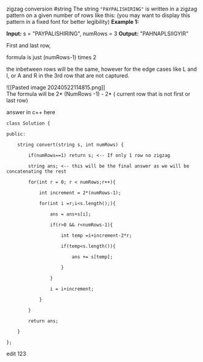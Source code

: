 zigzag conversion 
#string 
The string `"PAYPALISHIRING"` is written in a zigzag pattern on a given number of rows like this: (you may want to display this pattern in a fixed font for better legibility)
**Example 1:**

**Input:** s = "PAYPALISHIRING", numRows = 3
**Output:** "PAHNAPLSIIGYIR"


First and last row,

formula is just (numRows-1)  times 2

the inbetween rows will be the same, however for the edge cases like 
L and I, or A and R in the 3rd row that are not captured.

![[Pasted image 20240522114815.png]]  
The formula will be 2* (NumRows -1) - 2* ( current row that is not first or last row)


answer in c++ here
```
class Solution {

public:

    string convert(string s, int numRows) {

        if(numRows==1) return s; <-- If only 1 row no zigzag

        string ans; <-- this will be the final answer as we will be concatenating the rest

        for(int r = 0; r < numRows;r++){

            int increment = 2*(numRows-1);

            for(int i =r;i<s.length();){

                ans = ans+s[i];

                if(r>0 && r<numRows-1){

                    int temp =i+increment-2*r;

                    if(temp<s.length()){

                        ans += s[temp];

                    }

                }

                i = i+increment;

            }

        }

        return ans;

    }

};
```


edit 123